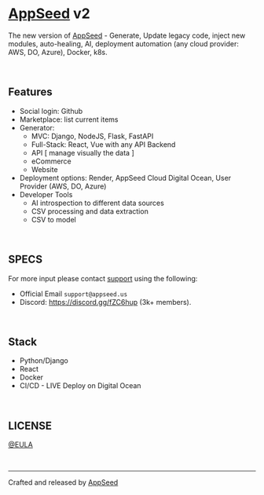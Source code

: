 # [AppSeed](https://appseed.us/) v2

The new version of [AppSeed](https://appseed.us/) - Generate, Update legacy code, inject new modules, auto-healing, AI, deployment automation (any cloud provider: AWS, DO, Azure), Docker, k8s.  

<br />

## Features

- Social login: Github
- Marketplace: list current items
- Generator:
  - MVC: Django, NodeJS, Flask, FastAPI
  - Full-Stack: React, Vue with any API Backend
  - API [ manage visually the data ]
  - eCommerce
  - Website
- Deployment options: Render, AppSeed Cloud Digital Ocean, User Provider (AWS, DO, Azure)
- Developer Tools
  - AI introspection to different data sources
  - CSV processing and data extraction
  - CSV to model
  
<br />

## SPECS

For more input please contact [support](https://appseed.us/support/) using the following: 

- Official Email `support@appseed.us`
- Discord: https://discord.gg/fZC6hup (3k+ members).

<br />

## Stack

- Python/Django
- React
- Docker
- CI/CD - LIVE Deploy on Digital Ocean

<br />

## LICENSE

[@EULA](./LICENSE.md)

<br />

---
Crafted and released by [AppSeed](https://appseed.us/) 
